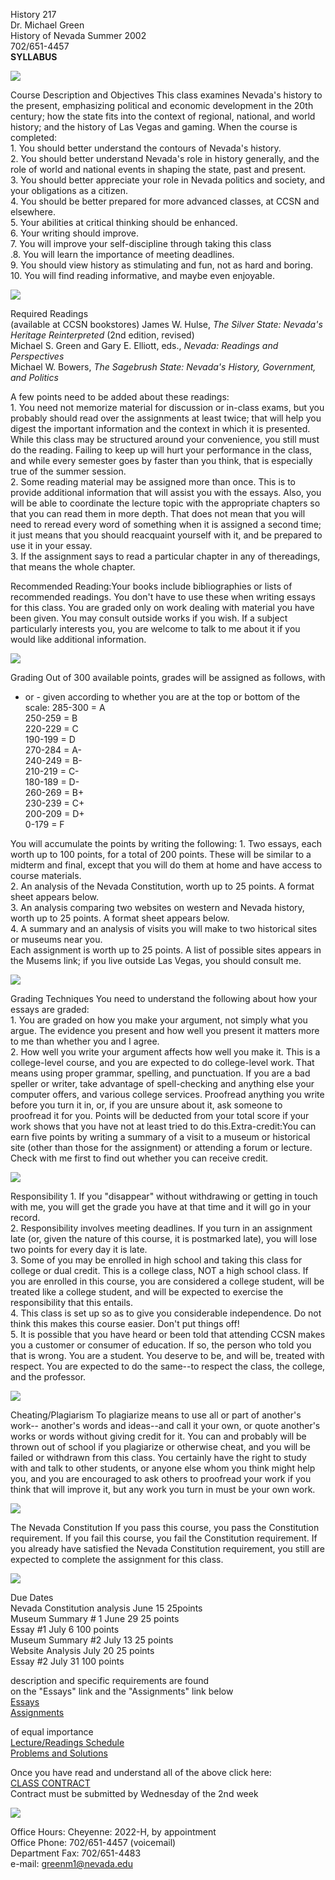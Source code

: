 History 217  
Dr. Michael Green  
History of Nevada Summer 2002  
702/651-4457  
**SYLLABUS**

![](nvseal.gif)

Course Description and Objectives This class examines Nevada's history to the
present, emphasizing political and economic development in the 20th century;
how the state fits into the context of regional, national, and world history;
and the history of Las Vegas and gaming. When the course is completed:  
1\. You should better understand the contours of Nevada's history.  
2\. You should better understand Nevada's role in history generally, and the
role of world and national events in shaping the state, past and present.  
3\. You should better appreciate your role in Nevada politics and society, and
your obligations as a citizen.  
4\. You should be better prepared for more advanced classes, at CCSN and
elsewhere.  
5\. Your abilities at critical thinking should be enhanced.  
6\. Your writing should improve.  
7\. You will improve your self-discipline through taking this class  
.8. You will learn the importance of meeting deadlines.  
9\. You should view history as stimulating and fun, not as hard and boring.  
10\. You will find reading informative, and maybe even enjoyable.

![](line1.jpg)

Required Readings  
(available at CCSN bookstores) James W. Hulse, _The Silver State: Nevada's
Heritage Reinterpreted_ (2nd edition, revised)  
Michael S. Green and Gary E. Elliott, eds., _Nevada: Readings and
Perspectives_  
Michael W. Bowers, _The Sagebrush State: Nevada's History, Government, and
Politics_

A few points need to be added about these readings:  
1\. You need not memorize material for discussion or in-class exams, but you
probably should read over the assignments at least twice; that will help you
digest the important information and the context in which it is presented.
While this class may be structured around your convenience, you still must do
the reading. Failing to keep up will hurt your performance in the class, and
while every semester goes by faster than you think, that is especially true of
the summer session.  
2\. Some reading material may be assigned more than once. This is to provide
additional information that will assist you with the essays. Also, you will be
able to coordinate the lecture topic with the appropriate chapters so that you
can read them in more depth. That does not mean that you will need to reread
every word of something when it is assigned a second time; it just means that
you should reacquaint yourself with it, and be prepared to use it in your
essay.  
3\. If the assignment says to read a particular chapter in any of thereadings,
that means the whole chapter.

Recommended Reading:Your books include bibliographies or lists of recommended
readings. You don't have to use these when writing essays for this class. You
are graded only on work dealing with material you have been given. You may
consult outside works if you wish. If a subject particularly interests you,
you are welcome to talk to me about it if you would like additional
information.

![](line1.jpg)

Grading Out of 300 available points, grades will be assigned as follows, with
+ or - given according to whether you are at the top or bottom of the scale:
285-300 = A  
250-259 = B  
220-229 = C  
190-199 = D  
270-284 = A-  
240-249 = B-  
210-219 = C-  
180-189 = D-  
260-269 = B+  
230-239 = C+  
200-209 = D+  
0-179 = F

You will accumulate the points by writing the following: 1\. Two essays, each
worth up to 100 points, for a total of 200 points. These will be similar to a
midterm and final, except that you will do them at home and have access to
course materials.  
2\. An analysis of the Nevada Constitution, worth up to 25 points. A format
sheet appears below.  
3\. An analysis comparing two websites on western and Nevada history, worth up
to 25 points. A format sheet appears below.  
4\. A summary and an analysis of visits you will make to two historical sites
or museums near you.  
Each assignment is worth up to 25 points. A list of possible sites appears in
the Musems link; if you live outside Las Vegas, you should consult me.

![](line1.jpg)

Grading Techniques You need to understand the following about how your essays
are graded:  
1\. You are graded on how you make your argument, not simply what you argue.
The evidence you present and how well you present it matters more to me than
whether you and I agree.  
2\. How well you write your argument affects how well you make it. This is a
college-level course, and you are expected to do college-level work. That
means using proper grammar, spelling, and punctuation. If you are a bad
speller or writer, take advantage of spell-checking and anything else your
computer offers, and various college services. Proofread anything you write
before you turn it in, or, if you are unsure about it, ask someone to
proofread it for you. Points will be deducted from your total score if your
work shows that you have not at least tried to do this.Extra-credit:You can
earn five points by writing a summary of a visit to a museum or historical
site (other than those for the assignment) or attending a forum or lecture.
Check with me first to find out whether you can receive credit.

![](line1.jpg)

Responsibility 1\. If you "disappear" without withdrawing or getting in touch
with me, you will get the grade you have at that time and it will go in your
record.  
2\. Responsibility involves meeting deadlines. If you turn in an assignment
late (or, given the nature of this course, it is postmarked late), you will
lose two points for every day it is late.  
3\. Some of you may be enrolled in high school and taking this class for
college or dual credit. This is a college class, NOT a high school class. If
you are enrolled in this course, you are considered a college student, will be
treated like a college student, and will be expected to exercise the
responsibility that this entails.  
4\. This class is set up so as to give you considerable independence. Do not
think this makes this course easier. Don't put things off!  
5\. It is possible that you have heard or been told that attending CCSN makes
you a customer or consumer of education. If so, the person who told you that
is wrong. You are a student. You deserve to be, and will be, treated with
respect. You are expected to do the same--to respect the class, the college,
and the professor.

![](line1.jpg)

Cheating/Plagiarism To plagiarize means to use all or part of another's work--
another's words and ideas--and call it your own, or quote another's works or
words without giving credit for it. You can and probably will be thrown out of
school if you plagiarize or otherwise cheat, and you will be failed or
withdrawn from this class. You certainly have the right to study with and talk
to other students, or anyone else whom you think might help you, and you are
encouraged to ask others to proofread your work if you think that will improve
it, but any work you turn in must be your own work.

![](line1.jpg)

The Nevada Constitution If you pass this course, you pass the Constitution
requirement. If you fail this course, you fail the Constitution requirement.
If you already have satisfied the Nevada Constitution requirement, you still
are expected to complete the assignment for this class.

![](line1.jpg)

 Due Dates  
Nevada Constitution analysis   June 15    25points  
Museum Summary #  1   June 29    25 points  
Essay #1   July 6    100 points  
Museum Summary #2   July 13    25 points  
 Website Analysis   July 20    25 points  
 Essay #2   July 31     100 points

description and specific requirements are found  
on the "Essays" link and the "Assignments" link below  
 [Essays](Green.essays.html)  
 [Assignments](Green.assignments.html)

of equal importance  
 [Lecture/Readings Schedule](Green.lecture.readings.html)  
 [Problems and Solutions](greenmisc.html)

Once you have read and understand all of the above click here:  
 [CLASS  CONTRACT](Green.Contract.html)  
Contract must be submitted by Wednesday of the 2nd week

![](line1.jpg)

Office Hours:  Cheyenne: 2022-H, by appointment  
Office Phone: 702/651-4457 (voicemail)  
Department Fax: 702/651-4483  
e-mail:  [greenm1@nevada.edu](mailto:greenm1@nevada.edu)  
[](mailto:greenm1@nevada.edu)  
[](mailto:greenm1@nevada.edu)  
[](mailto:greenm1@nevada.edu)  
[](mailto:greenm1@nevada.edu)  
[](mailto:greenm1@nevada.edu)

